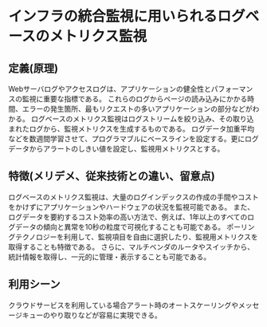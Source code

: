 # インフラの統合監視に用いられるログベースのメトリクス監視
## 定義(原理)
Webサーバログやアクセスログは、アプリケーションの健全性とパフォーマンスの監視に重要な指標である。
これらのログからページの読み込みにかかる時間、エラーの発生箇所、最もリクエストの多いアプリケーションの部分などがわかる。
ログベースのメトリクス監視はログストリームを絞り込み、その取り込まれたログから、監視メトリクスを生成するものである。
ログデータ加重平均などを数週間学習させて、プログラマブルにベースラインを設定する。更にログデータからアラートのしきい値を設定し、監視用メトリクスとする。

## 特徴(メリデメ、従来技術との違い、留意点)
ログベースのメトリクス監視は、大量のログインデックスの作成の手間やコストをかけずにアプリケーションやハードウェアの状況を監視可能である。
また、ログデータを要約するコスト効率の高い方法で、例えば、1年以上のすべてのログデータの傾向と異常を10秒の粒度で可視化することも可能である。
ポーリングテクノロジーを利用して、監視項目を自由に選択したり、監視用メトリクスを取得することも特徴である。
さらに、マルチベンダのルータやスイッチから、統計情報を取得し、一元的に管理・表示することも可能である。

## 利用シーン
クラウドサービスを利用している場合アラート時のオートスケーリングやメッセージキューのやり取りなどが容易に実現できる。
